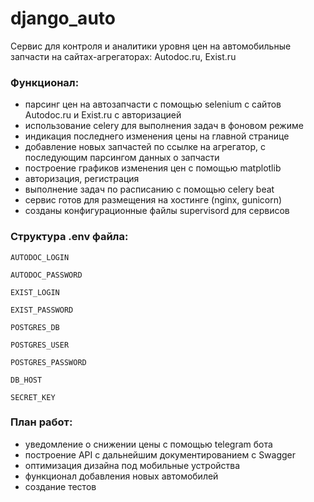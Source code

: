 # django_auto

Сервис для контроля и аналитики уровня цен на автомобильные запчасти на сайтах-агрегаторах: Autodoc.ru, Exist.ru

### Функционал:

- парсинг цен на автозапчасти с помощью selenium с сайтов Autodoc.ru и Exist.ru с авторизацией
- использование celery для выполнения задач в фоновом режиме
- индикация последнего изменения цены на главной странице
- добавление новых запчастей по ссылке на агрегатор, с последующим парсингом данных о запчасти
- построение графиков изменения цен с помощью matplotlib
- авторизация, регистрация
- выполнение задач по расписанию с помощью celery beat
- сервис готов для размещения на хостинге (nginx, gunicorn)
- созданы конфигурационные файлы supervisord для сервисов 

### Структура .env файла:

`AUTODOC_LOGIN`

`AUTODOC_PASSWORD`

`EXIST_LOGIN`

`EXIST_PASSWORD`

`POSTGRES_DB`

`POSTGRES_USER`

`POSTGRES_PASSWORD`

`DB_HOST`

`SECRET_KEY`

### План работ:

- уведомление о снижении цены с помощью telegram бота
- построение API с дальнейшим документированием с Swagger
- оптимизация дизайна под мобильные устройства
- функционал добавления новых автомобилей
- создание тестов
